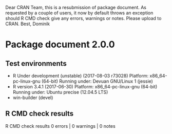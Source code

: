 Dear CRAN Team,
this is a resubmission of package document. As requested by a couple of users,
it now by default throws an exception should R CMD check give any errors, 
warnings or notes.
Please upload to CRAN.
Best, Dominik

# Package  document 2.0.0
## Test  environments  
- R Under development (unstable) (2017-08-03 r73028)
  Platform: x86_64-pc-linux-gnu (64-bit)
  Running under: Devuan GNU/Linux 1 (jessie) 
- R version 3.4.1 (2017-06-30)
  Platform: x86_64-pc-linux-gnu (64-bit)
  Running under: Ubuntu precise (12.04.5 LTS) 
- win-builder (devel) 

## R CMD check results
R CMD check results
0 errors | 0 warnings | 0 notes


